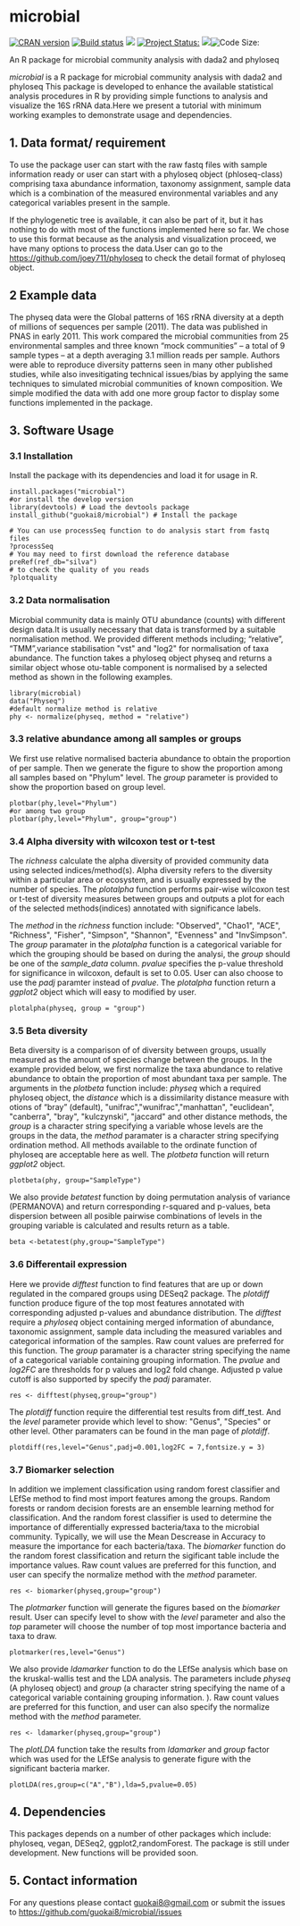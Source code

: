 # microbial
<a href="https://cran.r-project.org/web/packages/microbial/index.html"><img border="0" src="http://www.r-pkg.org/badges/version/microbial" alt="CRAN version"></a>
<a href="https://travis-ci.org/guokai8/microbial"><img src="https://travis-ci.org/guokai8/microbial.svg" alt="Build status"></a> 
![](http://cranlogs.r-pkg.org/badges/grand-total/microbial?color=green)
[![Project Status:](http://www.repostatus.org/badges/latest/active.svg)](http://www.repostatus.org/#active)
[![](https://img.shields.io/badge/devel%20version-0.0.20-green.svg)](https://github.com/guokai8/microbial)![Code Size:](https://img.shields.io/github/languages/code-size/guokai8/microbial)

An R package for microbial community analysis with dada2 and phyloseq

_microbial_ is a R package for microbial community analysis with dada2 and phyloseq
This package is developed to enhance the available statistical analysis procedures in R by providing simple functions to analysis and visualize the 16S rRNA data.Here we present a tutorial with minimum working examples to demonstrate usage and dependencies.   

## 1. Data format/ requirement
To use the package user can start with the raw fastq files with sample information ready or user can start with a phyloseq object (phloseq-class) comprising taxa abundance information, taxonomy assignment, sample data which is a combination of the measured environmental variables and any categorical variables present in the sample.      

If the phylogenetic tree is available, it can also be part of it, but it has nothing to do with most of the functions implemented here so far. We chose to use this format because as the analysis and visualization proceed, we have many options to process the data.User can go to the https://github.com/joey711/phyloseq to check the detail format of phyloseq object.

## 2 Example data
The physeq data were the Global patterns of 16S rRNA diversity at a depth of millions of sequences per sample (2011). The data was published in PNAS in early 2011. This work compared the microbial communities from 25 environmental samples and three known “mock communities” – a total of 9 sample types – at a depth averaging 3.1 million reads per sample. Authors were able to reproduce diversity patterns seen in many other published studies, while also invesitigating technical issues/bias by applying the same techniques to simulated microbial communities of known composition. We simple modified the data with add one more group factor to display some functions implemented in the package.

## 3. Software Usage
### 3.1 Installation
Install the package with its dependencies and load it for usage in R.
``` {r install, eval = FALSE}
install.packages("microbial")
#or install the develop version
library(devtools) # Load the devtools package
install_github("guokai8/microbial") # Install the package
```
```
# You can use processSeq function to do analysis start from fastq files
?processSeq
# You may need to first download the reference database
preRef(ref_db="silva")
# to check the quality of you reads
?plotquality
```

### 3.2 Data normalisation
Microbial community data is mainly OTU abundance (counts) with different design data.It is usually necessary that data is transformed by a suitable normalisation method.
We provided different methods including; “relative”, “TMM”,variance stabilisation "vst" and "log2" for normalisation of taxa abundance. The function takes a phyloseq object physeq and returns a similar object whose otu-table component is normalised by a selected method as shown in the following examples.
``` {r quick, message=FALSE}
library(microbial)
data("Physeq")
#default normalize method is relative
phy <- normalize(physeq, method = "relative")
```
### 3.3 relative abundance among all samples or groups
We first use relative normalised bacteria abundance to obtain the proportion of per sample. Then we generate the figure to show the proportion among all samples based on "Phylum" level. The _group_ parameter is provided to show the proportion based on group level. 
```{r plotbar, message=FALSE}
plotbar(phy,level="Phylum")
#or among two group
plotbar(phy,level="Phylum", group="group")

```

### 3.4 Alpha diversity with wilcoxon test or t-test
The _richness_ calculate the alpha diversity of provided community data using selected indices/method(s). Alpha diversity refers to the diversity within a particular area or ecosystem, and is usually expressed by the number of species. The _plotalpha_ function performs pair-wise wilcoxon test or t-test of diversity measures between groups and outputs a plot for each of the selected methods(indices) annotated with significance labels.

The _method_ in the _richness_ function include: "Observed", "Chao1", "ACE", "Richness", "Fisher", "Simpson", "Shannon", "Evenness" and "InvSimpson". The _group_ paramater in the _plotalpha_ function is a categorical variable for which the grouping should be based on during the analysi, the _group_ should be one of the _sample_data_ column. _pvalue_ specifies the p-value threshold for significance in wilcoxon, default is set to 0.05. User can also choose to use the _padj_ paramter instead of _pvalue_. The _plotalpha_ function return a _ggplot2_ object which will easy to modified by user.
```{r alpha, message = FALSE}
plotalpha(physeq, group = "group")
```

### 3.5 Beta diversity
Beta diversity is a comparison of of diversity between groups, usually measured as the amount of species change between the groups. In the example provided below, we first normalize the taxa abundance to relative abundance to obtain the proportion of most abundant taxa per sample. 
The arguments in the _plotbeta_ function include: _physeq_ which a required phyloseq object, the _distance_ which is a dissimilarity distance measure with otions of “bray” (default), "unifrac","wunifrac","manhattan", "euclidean", "canberra", "bray", "kulczynski", "jaccard" and other distance methods, the _group_ is a character string specifying a variable whose levels are the groups in the data, the _method_ paramater is a character string specifying ordination method. All methods available to the ordinate function of phyloseq are acceptable here as well. The _plotbeta_ function will return _ggplot2_ object.
```{r plotbeta, message = FALSE}
plotbeta(phy, group="SampleType")
```

We also provide _betatest_ function by doing permutation analysis of variance (PERMANOVA) and return  corresponding r-squared and p-values, beta dispersion between all posible pairwise combinations of levels in the grouping variable is calculated and results return as a table.
```{r betatest, message = FALSE}
beta <-betatest(phy,group="SampleType")
```

### 3.6 Differentail expression
Here we provide _difftest_ function to find features that are up or down regulated in the compared groups using DESeq2 package. The _plotdiff_ function produce figure of the top most features annotated with corresponding adjusted p-values and abundance distribution. The _difftest_ require a _phyloseq_ object containing merged information of abundance, taxonomic assignment, sample data including the measured variables and categorical information of the samples. Raw count values are preferred for this function. The _group_ paramater is a character string specifying the name of a categorical variable containing grouping information. The _pvalue_ and _log2FC_ are thresholds for p values and log2 fold change. Adjusted p value cutoff is also supported by specify the _padj_ paramater. 
```{r difftest, message = FALSE}
res <- difftest(physeq,group="group")
```

The _plotdiff_ function require the differential test results from diff_test. And the _level_ parameter provide which level to show: "Genus", "Species" or other level. Other paramaters can be found in the man page of _plotdiff_.


```{r plotdiff, message = FALSE}
plotdiff(res,level="Genus",padj=0.001,log2FC = 7,fontsize.y = 3)

```

### 3.7 Biomarker selection
In addition we implement classification using random forest classifier and LEfSe method to find most import features among the groups.
Random forests or random decision forests are an ensemble learning method for classification.
And the random forest classifier is used to determine the importance of differentially expressed bacteria/taxa to the microbial community. Typically,  we will use the Mean Descrease in Accuracy to measure the importance for each bacteria/taxa. The _biomarker_ function do the random forest classification and return the sigificant table include the importance values. Raw count values are preferred for this function, and user can specify the normalize method with the _method_ parameter.
```{r biomarker,message=FALSE}
res <- biomarker(physeq,group="group")
```

The _plotmarker_ function will generate the figures based on the _biomarker_ result. User can specify level to show with the _level_ parameter and also the _top_ parameter will choose the number of top most importance bacteria and taxa to draw.
```{r plotmarker,message = FALSE}
plotmarker(res,level="Genus")
```
We also provide _ldamarker_ function to do the LEfSe analysis which base on the kruskal-wallis test and the LDA analysis. The parameters include _physeq_ (A phyloseq object) and _group_ (a character string specifying the name of a categorical variable containing grouping information. ).  Raw count values are preferred for this function, and user can also specify the normalize method with the _method_ parameter.
```{r lda, message=FALSE}
res <- ldamarker(physeq,group="group")
```
The _plotLDA_ function take the results from _ldamarker_ and _group_ factor which was used for the LEfSe analysis to generate figure with the significant bacteria marker. 

```{r plotlda, message = FALSE}
plotLDA(res,group=c("A","B"),lda=5,pvalue=0.05)
```

## 4. Dependencies
This packages depends on a number of other packages which include: phyloseq, vegan, DESeq2, ggplot2,randomForest. The package is still under development. New functions will be provided soon.

## 5. Contact information
For any questions please contact guokai8@gmail.com or submit the issues to https://github.com/guokai8/microbial/issues
